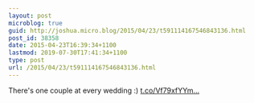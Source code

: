 ```yaml
---
layout: post
microblog: true
guid: http://joshua.micro.blog/2015/04/23/t591114167546843136.html
post_id: 38358
date: 2015-04-23T16:39:34+1100
lastmod: 2019-07-30T17:41:34+1100
type: post
url: /2015/04/23/t591114167546843136.html
---
```

There's one couple at every wedding :) [t.co/Vf79xfYYm...](http://t.co/Vf79xfYYmq)
